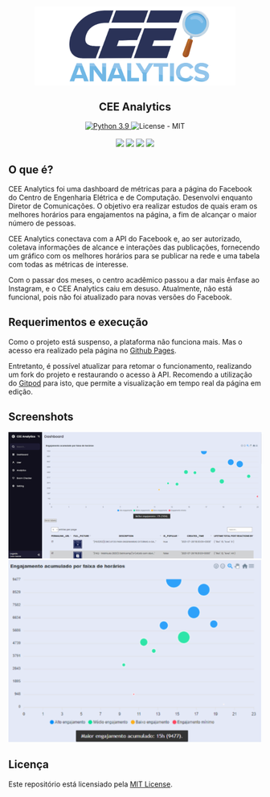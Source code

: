 <p align="center">
 <img width="400px" src="imgs/CEE Analytics - Logo.png" align="center" alt="GitHub Readme Stats" />
 <h2 align="center">CEE Analytics</h2>
</p>
  <p align="center">
    <a href="https://www.python.org">
      <img alt="Python 3.9" src="https://img.shields.io/badge/JavaScript-323330.svg?style=flat&logo=javascript&logoColor=F7DF1E" />
    </a>
    <a>
      <img alt="License - MIT" src="https://img.shields.io/badge/License-MIT-yellow.svg" />
    </a>
    <br />
    <br />
    <a>
      <img src="https://img.shields.io/badge/Facebook-1877F2?style=for-the-badge&logo=facebook&logoColor=white"/>
    </a>
    <a>
      <img src="https://img.shields.io/badge/json-5E5C5C?style=for-the-badge&logo=json&logoColor=white"/>
    </a>
    <a>
      <img src="https://img.shields.io/badge/GitHub%20Pages-222222?style=for-the-badge&logo=GitHub%20Pages&logoColor=white"/>
    </a>
    <a>
      <img src="https://img.shields.io/badge/Gitpod-000000?style=for-the-badge&logo=gitpod&logoColor=#FFAE33"/>
    </a>


## O que é?
CEE Analytics foi uma dashboard de métricas para a página do Facebook do Centro de Engenharia Elétrica e de Computação. Desenvolvi enquanto Diretor de Comunicações. O objetivo
era realizar estudos de quais eram os melhores horários para engajamentos na página, a fim de alcançar o maior número de pessoas.  
  
CEE Analytics conectava com a API do Facebook e, ao ser autorizado, coletava informações de alcance e interações das publicações, fornecendo um gráfico com os melhores horários para
se publicar na rede e uma tabela com todas as métricas de interesse. 

Com o passar dos meses, o centro acadêmico passou a dar mais ênfase ao Instagram, e o CEE Analytics caiu em desuso. Atualmente, não está funcional, pois não foi atualizado para novas versões
do Facebook. 

## Requerimentos e execução

Como o projeto está suspenso, a plataforma não funciona mais. 
Mas o acesso era realizado pela página no [Github Pages](https://cezargab.github.io/CEE-Analytics).

Entretanto, é possível atualizar para retomar o funcionamento, realizando um fork do projeto e restaurando o acesso à API.
Recomendo a utilização do [Gitpod](https://gitpod.io/workspaces) para isto, que permite a visualização em tempo real da página em edição.


## Screenshots
![screenshot1](imgs/analytics-screenshot1.png)
![screenshot2](imgs/analytics-screenshot2.png)
  

## Licença
Este repositório está licensiado pela [MIT License](LICENSE). 

